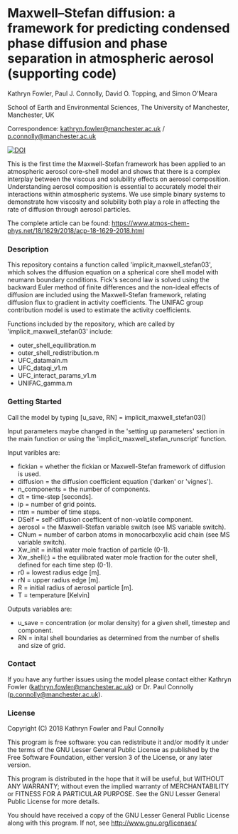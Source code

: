 # Maxwell–Stefan diffusion: a framework for predicting condensed phase diffusion and phase separation in atmospheric aerosol (supporting code)

Kathryn Fowler, Paul J. Connolly, David O. Topping, and Simon O'Meara

School of Earth and Environmental Sciences, The University of Manchester, Manchester, UK

Correspondence: kathryn.fowler@manchester.ac.uk / p.connolly@manchester.ac.uk

[![DOI](https://zenodo.org/badge/DOI/10.5281/zenodo.1156928.svg)](https://doi.org/10.5281/zenodo.1156928)

This is the first time the Maxwell-Stefan framework has been applied to an atmospheric aerosol core-shell model and shows that there is a complex interplay between the viscous and solubility effects on aerosol composition. Understanding aerosol composition is essential to accurately model their interactions within atmospheric systems. We use simple binary systems to demonstrate how viscosity and solubility both play a role in affecting the rate of diffusion through aerosol particles.

The complete article can be found: <https://www.atmos-chem-phys.net/18/1629/2018/acp-18-1629-2018.html>

### Description

This repository contains a function called 'implicit_maxwell_stefan03', which solves the diffusion equation on a spherical core shell model with neumann boundary conditions. Fick's second law is solved using the backward Euler method of finite differences and the non-ideal effects of diffusion are included using the Maxwell-Stefan framework, relating diffusion flux to gradient in activity coefficients. The UNIFAC group contribution model is used to estimate the activity coefficients.

Functions included by the repository, which are called by 'implicit_maxwell_stefan03' include:
 - outer_shell_equilibration.m
 - outer_shell_redistribution.m
 - UFC_datamain.m
 - UFC_dataqi_v1.m
 - UFC_interact_params_v1.m
 - UNIFAC_gamma.m

### Getting Started

Call the model by typing [u_save, RN] = implicit_maxwell_stefan03()

Input parameters maybe changed in the 'setting up parameters' section in the main function or using the 'implicit_maxwell_stefan_runscript' function.

Input varibles are:
 - fickian =  whether the fickian or Maxwell-Stefan framework of diffusion is used.
 - diffusion = the diffusion coefficient equation ('darken' or 'vignes').
 - n_components = the number of components.
 - dt = time-step [seconds].
 - ip = number of grid points.
 - ntm = number of time steps.
 - DSelf = self-diffusion coefficent of non-volatile component.
 - aerosol = the Maxwell-Stefan variable switch (see MS variable switch).
 - CNum = number of carbon atoms in monocarboxylic acid chain (see MS variable switch).
 - Xw_init = initial water mole fraction of particle (0-1).
 - Xw_shell(:) = the equilibrated water mole fraction for the outer shell, defined for each time step (0-1).
 - r0 = lowest radius edge [m].
 - rN = upper radius edge [m].
 - R = initial radius of aerosol particle [m].
 - T = temperature [Kelvin]

Outputs variables are:
 - u_save = concentration (or molar density) for a given shell, timestep and component.
 - RN = inital shell boundaries as determined from the number of shells and size of grid.

### Contact

If you have any further issues using the model please contact either Kathryn Fowler (kathryn.fowler@manchester.ac.uk) or Dr. Paul Connolly (p.connolly@manchester.ac.uk).

### License

Copyright (C) 2018  Kathryn Fowler and Paul Connolly

This program is free software: you can redistribute it and/or modify it under the terms of the GNU Lesser General Public License as published by the Free Software Foundation, either version 3 of the License, or any later version.

This program is distributed in the hope that it will be useful, but WITHOUT ANY WARRANTY; without even the implied warranty of MERCHANTABILITY or FITNESS FOR A PARTICULAR PURPOSE.  See the GNU Lesser General Public License for more details.

You should have received a copy of the GNU Lesser General Public License along with this program. If not, see <http://www.gnu.org/licenses/>
